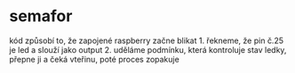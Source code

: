 # semafor

kód způsobí to, že zapojené raspberry začne blikat
    1. řekneme, že pin č.25 je led a slouží jako output
    2. uděláme podmínku, která kontroluje stav ledky, přepne ji a čeká vteřinu, poté proces zopakuje
